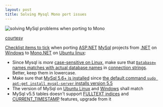 ```yaml
---
layout: post
title: Solving Mysql Mono port issues
---
```


![solving MySql problems when porting to Mono](https://ccmit.mit.edu/wp-content/uploads/2014/09/problem-questions1.png)

[courtesy](https://ccmit.mit.edu/problem-solving/)

[Checklist items to tick](http://atulgawande.com/book/the-checklist-manifesto/) when porting [ASP.NET](http://www.asp.net/) [MySql](https://www.mysql.com/) projects from [.NET](http://www.microsoft.com/net) on [Windows](http://www.microsoft.com/en-in/windows) to [Mono.NET](http://www.mono-project.com/) on [Ubuntu linux](http://www.ubuntu.com/):

 - Since Mysql is *more* [case-sensitive on Linux](http://dev.mysql.com/doc/refman/5.6/en/identifier-case-sensitivity.html), make sure that [`Database=` names matches with actual database names](http://stackoverflow.com/a/26457971/2404470) in [connection strings](https://www.connectionstrings.com/mysql/). Better, keep them in lowercase.
 - Make sure that [MySql 5.6+ is installed](http://www.tocker.ca/2014/04/21/installing-mysql-5-6-on-ubuntu-14-04-trusty-tahr.html) since [the default command `sudo apt-get install mysql-server` installs version 5.5](http://xameeramir.github.io/install-mysql-ubuntu-linux/)
 - The version of MySql on [Ubuntu Linux](https://www.google.com/search?q=check+mysql+version+ubuntu+linux) and [Windows](https://www.google.com/search?q=check+mysql+version+windows) shall match
 - MySql v5.5 tables doesn't support [FULLTEXT indices](http://stackoverflow.com/q/963534/2404470) and [CURRENT_TIMESTAMP](http://stackoverflow.com/a/23153922/2404470) features, upgrade from it